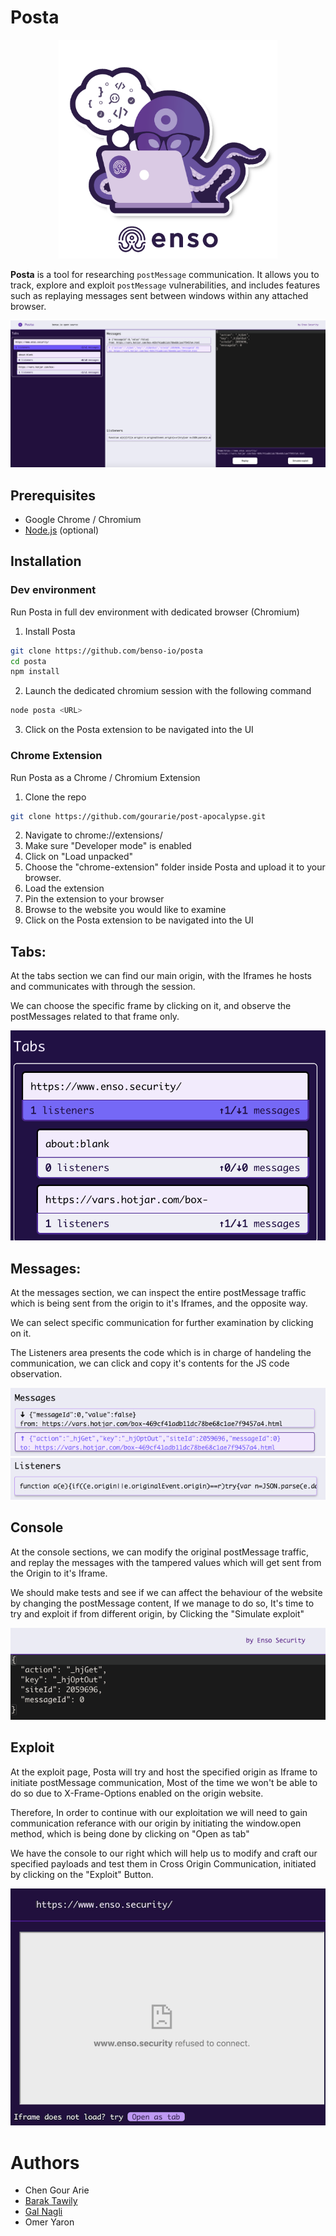 # Posta

<p align="center"><a href="https://github.com/benso-io/posta" title="Posta"><img height="350" src="./benso.png" alt="enso.security - Posta"></a></p>

**Posta** is a tool for researching `postMessage` communication. It allows you to track, explore and exploit `postMessage` vulnerabilities, and includes features such as replaying messages sent between windows within any attached browser.

![main_page](https://raw.githubusercontent.com/naglienso/naglienso.github.io/main/images/main_page.png)

## Prerequisites
* Google Chrome / Chromium
* [Node.js](https://nodejs.org/en/download/) (optional)

## Installation

### Dev environment

Run Posta in full dev environment with dedicated browser (Chromium)

1. Install Posta

```bash
git clone https://github.com/benso-io/posta
cd posta
npm install
```

2. Launch the dedicated chromium session with the following command
```bash
node posta <URL>
```
3. Click on the Posta extension to be navigated into the UI

### Chrome Extension
Run Posta as a Chrome / Chromium Extension

1. Clone the repo

```bash
git clone https://github.com/gourarie/post-apocalypse.git
```
2. Navigate to chrome://extensions/
3. Make sure "Developer mode" is enabled
4. Click on "Load unpacked"
5. Choose the "chrome-extension" folder inside Posta and upload it to your browser.
6. Load the extension
7. Pin the extension to your browser
8. Browse to the website you would like to examine
9. Click on the Posta extension to be navigated into the UI

## Tabs:

At the tabs section we can find our main origin, with the Iframes he hosts and communicates with through the session.

We can choose the specific frame by clicking on it, and observe the postMessages related to that frame only.

![tabs](https://raw.githubusercontent.com/naglienso/naglienso.github.io/main/images/tabs.png)

## Messages:

At the messages section, we can inspect the entire postMessage traffic which is being sent from the origin to it's Iframes, and the opposite way.

We can select specific communication for further examination by clicking on it.

The Listeners area presents the code which is in charge of handeling the communication, we can click and copy it's contents for the JS code observation.

![messages](https://raw.githubusercontent.com/naglienso/naglienso.github.io/main/images/messages.png)
![listener](https://raw.githubusercontent.com/naglienso/naglienso.github.io/main/images/listeners.png)

## Console

At the console sections, we can modify the original postMessage traffic, and replay the messages with the tampered values which will get sent from the Origin to it's Iframe.

We should make tests and see if we can affect the behaviour of the website by changing the postMessage content, If we manage to do so, It's time to try and exploit if from different origin, by Clicking the "Simulate exploit"

![console](https://raw.githubusercontent.com/naglienso/naglienso.github.io/main/images/console.png)


## Exploit

At the exploit page, Posta will try and host the specified origin as Iframe to initiate postMessage communication, Most of the time we won't be able to do so due to X-Frame-Options enabled on the origin website.

Therefore, In order to continue with our exploitation we will need to gain communication referance with our origin by initiating the window.open method, which is being done by clicking on "Open as tab"

We have the console to our right which will help us to modify and craft our specified payloads and test them in Cross Origin Communication, initiated by clicking on the "Exploit" Button.

![exploit_content](https://raw.githubusercontent.com/naglienso/naglienso.github.io/main/images/exploit_content.png)


# Authors
- Chen Gour Arie
- [Barak Tawily](https://quitten.github.io/)
- [Gal Nagli](https://github.com/NagliNagli)
- Omer Yaron
